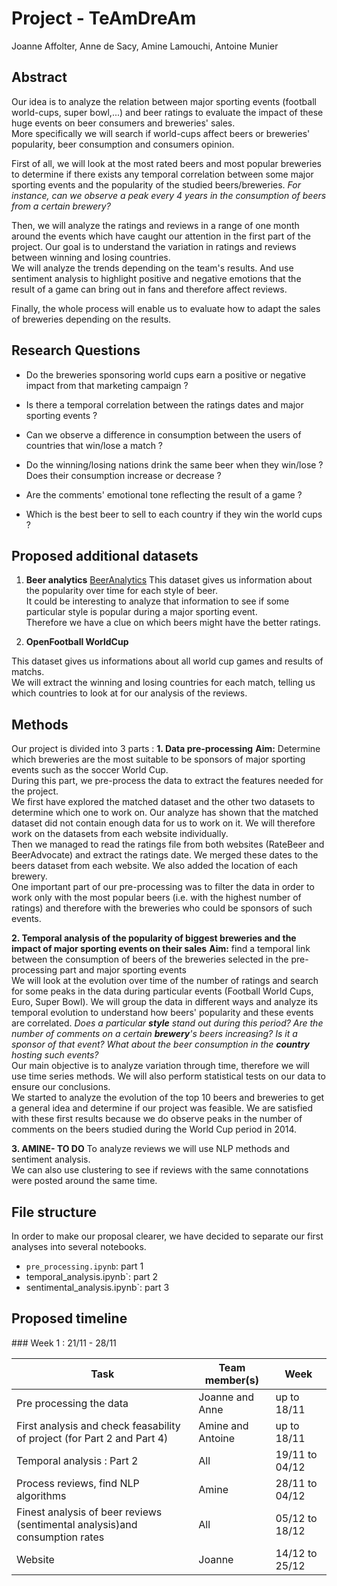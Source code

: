 # Project - TeAmDreAm

Joanne Affolter, Anne de Sacy, Amine Lamouchi, Antoine Munier

## Abstract 

Our idea is to analyze the relation between major sporting events (football world-cups, super bowl,...) and beer ratings to evaluate the impact of these huge events on beer consumers and breweries' sales. <br>
More specifically we will search if world-cups affect beers or breweries' popularity, beer consumption and consumers opinion.

First of all, we will look at the most rated beers and most popular breweries to determine if there exists any temporal correlation between some major sporting events and the popularity of the studied beers/breweries.
*For instance, can we observe a peak every 4 years in the consumption of beers from a certain brewery?*

Then, we will analyze the ratings and reviews in a range of one month around the events which have caught our attention in the first part of the project. Our goal is to understand the variation in ratings and reviews between winning and losing countries.<br>
We will analyze the trends depending on the team's results. And use sentiment analysis to highlight positive and negative emotions that the result of a game can bring out in fans and therefore affect reviews.

Finally, the whole process will enable us to evaluate how to adapt the sales of breweries depending on the results.

## Research Questions

- Do the breweries sponsoring world cups earn a positive or negative impact from that marketing campaign ?
- Is there a temporal correlation between the ratings dates and major sporting events ?

- Can we observe a difference in consumption between the users of countries that win/lose a match ?
- Do the winning/losing nations drink the same beer when they win/lose ? Does their consumption increase or decrease ?
- Are the comments' emotional tone reflecting the result of a game ? 

- Which is the best beer to sell to each country if they win the world cups ?

## Proposed additional datasets

1. **Beer analytics**
[BeerAnalytics](https://www.beer-analytics.com/styles/ipa/specialty-ipa/)
This dataset gives us information about the popularity over time for each style of beer. <br>
It could be interesting to analyze that information to see if some particular style is popular during a major sporting event.<br>
Therefore we have a clue on which beers might have the better ratings.

2. **OpenFootball WorldCup**

This dataset gives us informations about all world cup games and results of matchs. <br>
We will extract the winning and losing countries for each match, telling us which countries to look at for our analysis of the reviews.

## Methods

Our project is divided into 3 parts : 
**1. Data pre-processing**
**Aim:** Determine which breweries are the most suitable to be sponsors of major sporting events such as the soccer World Cup. <br>
During this part, we pre-process the data to extract the features needed for the project.<br>
We first have explored the matched dataset and the other two datasets to determine which one to work on.
Our analyze has shown that the matched dataset did not contain enough data for us to work on it. We will therefore work on the datasets from each website individually.<br>
Then we managed to read the ratings file from both websites (RateBeer and BeerAdvocate) and extract the ratings date.
We merged these dates to the beers dataset from each website. We also added the location of each brewery.<br>
One important part of our pre-processing was to filter the data in order to work only with the most popular beers (i.e. with the highest number of ratings) and therefore with the breweries who could be sponsors of such events.

**2. Temporal analysis of the popularity of biggest breweries and the impact of major sporting events on their sales**
**Aim:** find a temporal link between the consumption of  beers of the breweries selected in the pre-processing part  and major sporting events 
<br>
We will look at the evolution over time of the number of ratings and search for some peaks in the data during particular events (Football World Cups, Euro, Super Bowl).
We will group the data in different ways and analyze its temporal evolution to understand how beers' popularity and these events are correlated. 
*Does a particular **style** stand out during this period? Are the number of comments on a certain **brewery**'s beers increasing? Is it a sponsor of that event? What about the beer consumption in the **country** hosting such events?*<br>
Our main objective is to analyze variation through time, therefore we will use time series methods. We will also perform statistical tests on our data to ensure our conclusions.<br>
We started to analyze the evolution of the top 10 beers and breweries to get a general idea and determine if our project was feasible. We are satisfied with these first results because we do observe peaks in the number of comments on the beers studied during the World Cup period in 2014.


**3. AMINE- TO DO**
To analyze reviews we will use NLP methods and sentiment analysis. <br>
We can also use clustering to see if reviews with the same connotations were posted around the same time.

## File structure
In order to make our proposal clearer, we have decided to separate our first analyses into several notebooks. 
- `pre_processing.ipynb`: part 1 
- temporal_analysis.ipynb`: part 2
- sentimental_analysis.ipynb`: part 3

## Proposed timeline

### Week 1 : 21/11 - 28/11

| Task                                                                                                    | Team member(s)    | Week           |
|---------------------------------------------------------------------------------------------------------|-------------------|----------------|
| Pre processing the data                                                                                 | Joanne and Anne   | up to 18/11    |
| First analysis and check feasability of project (for Part 2 and Part 4)                                 | Amine and Antoine | up to 18/11    |
| Temporal analysis : Part 2                                                                              | All               | 19/11 to 04/12 |
| Process reviews, find NLP algorithms                                                                    | Amine             | 28/11 to 04/12 |
| Finest analysis of beer reviews (sentimental analysis)and consumption rates                             | All               | 05/12 to 18/12 |
| Website                                                                                                 | Joanne            | 14/12 to 25/12 |



